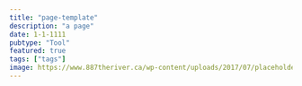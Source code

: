 ```yaml
---
title: "page-template"
description: "a page"
date: 1-1-1111
pubtype: "Tool"
featured: true
tags: ["tags"]
image: https://www.887theriver.ca/wp-content/uploads/2017/07/placeholder.jpg
---
```

